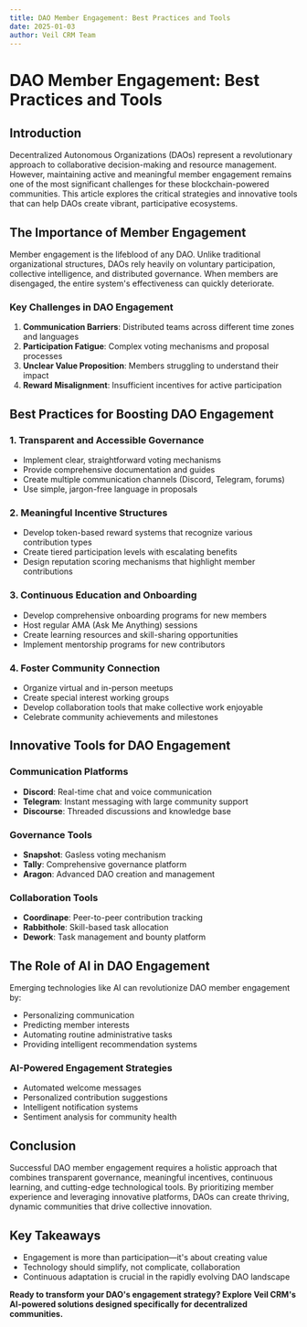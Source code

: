 ```yaml
---
title: DAO Member Engagement: Best Practices and Tools
date: 2025-01-03
author: Veil CRM Team
---
```


# DAO Member Engagement: Best Practices and Tools

## Introduction

Decentralized Autonomous Organizations (DAOs) represent a revolutionary approach to collaborative decision-making and resource management. However, maintaining active and meaningful member engagement remains one of the most significant challenges for these blockchain-powered communities. This article explores the critical strategies and innovative tools that can help DAOs create vibrant, participative ecosystems.

## The Importance of Member Engagement

Member engagement is the lifeblood of any DAO. Unlike traditional organizational structures, DAOs rely heavily on voluntary participation, collective intelligence, and distributed governance. When members are disengaged, the entire system's effectiveness can quickly deteriorate.

### Key Challenges in DAO Engagement

1. **Communication Barriers**: Distributed teams across different time zones and languages
2. **Participation Fatigue**: Complex voting mechanisms and proposal processes
3. **Unclear Value Proposition**: Members struggling to understand their impact
4. **Reward Misalignment**: Insufficient incentives for active participation

## Best Practices for Boosting DAO Engagement

### 1. Transparent and Accessible Governance

- Implement clear, straightforward voting mechanisms
- Provide comprehensive documentation and guides
- Create multiple communication channels (Discord, Telegram, forums)
- Use simple, jargon-free language in proposals

### 2. Meaningful Incentive Structures

- Develop token-based reward systems that recognize various contribution types
- Create tiered participation levels with escalating benefits
- Design reputation scoring mechanisms that highlight member contributions

### 3. Continuous Education and Onboarding

- Develop comprehensive onboarding programs for new members
- Host regular AMA (Ask Me Anything) sessions
- Create learning resources and skill-sharing opportunities
- Implement mentorship programs for new contributors

### 4. Foster Community Connection

- Organize virtual and in-person meetups
- Create special interest working groups
- Develop collaboration tools that make collective work enjoyable
- Celebrate community achievements and milestones

## Innovative Tools for DAO Engagement

### Communication Platforms
- **Discord**: Real-time chat and voice communication
- **Telegram**: Instant messaging with large community support
- **Discourse**: Threaded discussions and knowledge base

### Governance Tools
- **Snapshot**: Gasless voting mechanism
- **Tally**: Comprehensive governance platform
- **Aragon**: Advanced DAO creation and management

### Collaboration Tools
- **Coordinape**: Peer-to-peer contribution tracking
- **Rabbithole**: Skill-based task allocation
- **Dework**: Task management and bounty platform

## The Role of AI in DAO Engagement

Emerging technologies like AI can revolutionize DAO member engagement by:
- Personalizing communication
- Predicting member interests
- Automating routine administrative tasks
- Providing intelligent recommendation systems

### AI-Powered Engagement Strategies
- Automated welcome messages
- Personalized contribution suggestions
- Intelligent notification systems
- Sentiment analysis for community health

## Conclusion

Successful DAO member engagement requires a holistic approach that combines transparent governance, meaningful incentives, continuous learning, and cutting-edge technological tools. By prioritizing member experience and leveraging innovative platforms, DAOs can create thriving, dynamic communities that drive collective innovation.

## Key Takeaways

- Engagement is more than participation—it's about creating value
- Technology should simplify, not complicate, collaboration
- Continuous adaptation is crucial in the rapidly evolving DAO landscape

**Ready to transform your DAO's engagement strategy? Explore Veil CRM's AI-powered solutions designed specifically for decentralized communities.**
